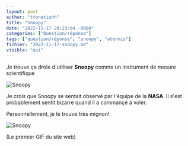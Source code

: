 ```yaml
---
layout: post
author: "ttonatiuhh"
title: "Snoopy"
date: "2022-11-17 20:23:04 -0000"
categories: ["Question/réponse"]
tags: ["question/réponse", "snoopy", "atermis"]
fichier: "2022-11-17-snoopy.md"
visible: "oui"
---
```


Je trouve ça drole d'utiliser **Snoopy** comme un instrument de mesure scientifique

![Snoopy](https://erabliere.ga/web/images/snoopy.png)

Je crois que Snoopy se sentait observé par l'équipe de la **NASA**.
Il s'est probablement sentit bizarre quand il a commançé à voler.

Personnellement, je le trouve très mignon!

![Snoopy](https://64.media.tumblr.com/77d220b786b58a0a2b03a964370d252f/tumblr_nm8uy58Tae1txuao5o1_500.gif)

(Le premier GIF du site web)